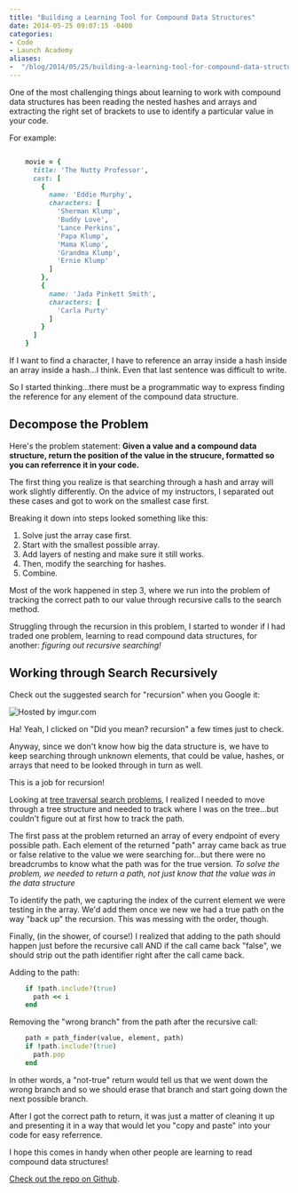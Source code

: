 ```yaml
---
title: "Building a Learning Tool for Compound Data Structures"
date: 2014-05-25 09:07:15 -0400
categories: 
- Code
- Launch Academy
aliases: 
-  "/blog/2014/05/25/building-a-learning-tool-for-compound-data-structures/"
---
```


One of the most challenging things about learning to work with compound data structures has been reading the nested hashes and arrays and extracting the right set of brackets to use to identify a particular value in your code.
<!-- more -->

For example:
```ruby

    movie = {
      title: 'The Nutty Professor',
      cast: [
        {
          name: 'Eddie Murphy',
          characters: [
            'Sherman Klump',
            'Buddy Love',
            'Lance Perkins',
            'Papa Klump',
            'Mama Klump',
            'Grandma Klump',
            'Ernie Klump'
          ]
        },
        {
          name: 'Jada Pinkett Smith',
          characters: [
            'Carla Purty'
          ]
        }
      ]
    }

```

If I want to find a character, I have to reference an array inside a hash inside an array inside a hash...I think. Even that last sentence was difficult to write.

So I started thinking...there must be a programmatic way to express finding the reference for any element of the compound data structure.

Decompose the Problem
---------------------

Here's the problem statement:  **Given a value and a compound data structure, return the position of the value in the strucure, formatted so you can referrence it in your code.**

The first thing you realize is that searching through a hash and array will work slightly differently. On the advice of my instructors, I separated out these cases and got to work on the smallest case first.

Breaking it down into steps looked something like this:

1. Solve just the array case first.
2. Start with the smallest possible array.
3. Add layers of nesting and make sure it still works.
4. Then, modify the searching for hashes.
5. Combine.

Most of the work happened in step 3, where we run into the problem of tracking the correct path to our value through recursive calls to the search method.

Struggling through the recursion in this problem, I started to wonder if I had traded one problem, learning to read compound data structures, for another: *figuring out recursive searching!*

Working through Search Recursively
---------

Check out the suggested search for "recursion" when you Google it:

<a><img src="http://i.imgur.com/3rKK7mF.png" title="Hosted by imgur.com" /></a>

Ha! Yeah, I clicked on "Did you mean? recursion" a few times just to check.

Anyway, since we don't know how big the data structure is, we have to keep searching through unknown elements, that could be value, hashes, or arrays that need to be looked through in turn as well.

This is a job for recursion!


Looking at [tree traversal search problems](http://en.wikipedia.org/wiki/Inorder_traversal#Depth-first), I realized I needed to move through a tree structure and needed to track where I was on the tree…but couldn't figure out at first how to track the path.

The first pass at the problem returned an array of every endpoint of every possible path. Each element of the returned "path" array came back as true or false relative to the value we were searching for…but there were no breadcrumbs to know what the path was for the true version. *To solve the problem, we needed to return a path, not just know that the value was in the data structure*

To identify the path, we capturing the index of the current element we were testing in the array. We'd add them once we new we had a true path on the way "back up" the recursion. This was messing with the order, though.

Finally, (in the shower, of course!) I realized that adding to the path should happen just before the recursive call AND if the call came back "false", we should strip out the path identifier right after the call came back.

Adding to the path:
```ruby
    if !path.include?(true)
      path << i
    end
```
Removing the "wrong branch" from the path after the recursive call:
```ruby
    path = path_finder(value, element, path)
    if !path.include?(true)
      path.pop
    end
```

In other words, a "not-true" return would tell us that we went down the wrong branch and so we should erase that branch and start going down the next possible branch.

After I got the correct path to return, it was just a matter of cleaning it up and presenting it in a way that would let you "copy and paste" into your code for easy referrence.

I hope this comes in handy when other people are learning to read compound data structures!

[Check out the repo on Github](https://github.com/dankleiman/path_finder).

